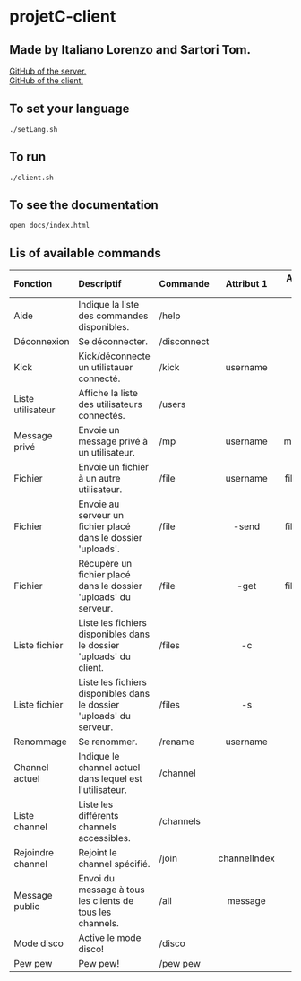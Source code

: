 # projetC-client
## Made by Italiano Lorenzo and Sartori Tom.

[GitHub of the server. ](https://github.com/tom-sartori/projetC-server)  
[GitHub of the client. ](https://github.com/tom-sartori/projetC-client)

## To set your language 
```shell
./setLang.sh
```

## To run
```shell
./client.sh
```

## To see the documentation
```shell
open docs/index.html
```

## Lis of available commands
| Fonction          | Descriptif                                                           | Commande    |  Attribut 1  | Attribut 2 |
|:------------------|:---------------------------------------------------------------------|:------------|:------------:|:----------:|
| Aide              | Indique la liste des commandes disponibles.                          | /help       |              |            |
| Déconnexion       | Se déconnecter.                                                      | /disconnect |              |            |
| Kick              | Kick/déconnecte un utilistauer connecté.                             | /kick       |   username   |            |
| Liste utilisateur | Affiche la liste des utilisateurs connectés.                         | /users      |              |            |
| Message privé     | Envoie un message privé à un utilisateur.                            | /mp         |   username   |  message   |
| Fichier           | Envoie un fichier à un autre utilisateur.                            | /file       |   username   |  filename  |
| Fichier           | Envoie au serveur un fichier placé dans le dossier 'uploads'.        | /file       |    -send     |  filename  |
| Fichier           | Récupère un fichier placé dans le dossier 'uploads' du serveur.      | /file       |     -get     |  filename  |
| Liste fichier     | Liste les fichiers disponibles dans le dossier 'uploads' du client.  | /files      |      -c      |            |
| Liste fichier     | Liste les fichiers disponibles dans le dossier 'uploads' du serveur. | /files      |      -s      |            |
| Renommage         | Se renommer.                                                         | /rename     |   username   |            |
| Channel actuel    | Indique le channel actuel dans lequel est l'utilisateur.             | /channel    |              |            |
| Liste channel     | Liste les différents channels accessibles.                           | /channels   |              |            |
| Rejoindre channel | Rejoint le channel spécifié.                                         | /join       | channelIndex |            |
| Message public    | Envoi du message à tous les clients de tous les channels.            | /all        |   message    |            |
| Mode disco        | Active le mode disco!                                                | /disco      |              |            |
| Pew pew           | Pew pew!                                                             | /pew pew    |              |            |
